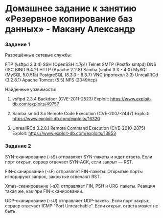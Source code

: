 # Домашнее задание к занятию «Резервное копирование баз данных» - Макану Александр


### Задание 1

Разрешённые сетевые службы:

FTP (vsftpd 2.3.4)
SSH (OpenSSH 4.7p1)
Telnet
SMTP (Postfix smtpd)
DNS (ISC BIND 9.4.2)
HTTP (Apache 2.2.8)
Samba (smbd 3.X - 4.X)
MySQL (MySQL 5.0.51a)
PostgreSQL (8.3.0 - 8.3.7)
VNC (протокол 3.3)
UnrealIRCd (3.2.8.1)
Apache Tomcat (5.5)
NFS (2049/tcp)

Найденные уязвимости:

1. vsftpd 2.3.4 Backdoor (CVE-2011-2523)
Exploit: https://www.exploit-db.com/exploits/49757

2. Samba smbd 3.x Remote Code Execution (CVE-2007-2447)
Exploit: https://www.exploit-db.com/exploits/16320

3. UnrealIRCd 3.2.8.1 Remote Command Execution (CVE-2010-2075)
Exploit: https://www.exploit-db.com/exploits/13853

### Задание 2

SYN-сканирование (-sS) отправляет SYN-пакеты и ждет ответа. Если порт открыт, сервер отвечает SYN-ACK, если закрыт — RST.

FIN-сканирование (-sF) отправляет FIN-пакеты. Открытые порты игнорируют запрос, закрытые отвечают RST.

Xmas-сканирование (-sX) отправляет FIN, PSH и URG-пакеты. Реакция такая же, как при FIN-сканировании.

UDP-сканирование (-sU) отправляет UDP-пакеты. Если порт закрыт, сервер отвечает ICMP "Port Unreachable". Если открыт, ответа может не быть.